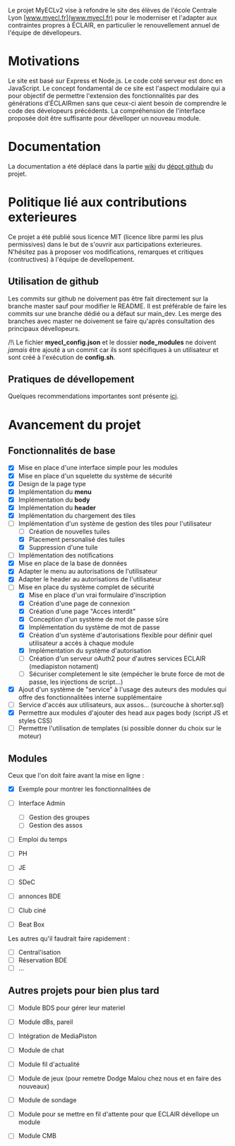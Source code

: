 Le projet MyECLv2 vise à refondre le site des élèves de l'école Centrale Lyon [www.myecl.fr](www.myecl.fr) pour le moderniser et l'adapter aux contraintes propres à ÉCLAIR, en particulier le renouvellement annuel de l'équipe de dévellopeurs.

# Motivations

Le site est basé sur Express et Node.js. Le code coté serveur est donc en
JavaScript. Le concept fondamental de ce site est l'aspect modulaire qui a
pour objectif de permettre l'extension des fonctionnalités par des
générations d'ÉCLAIRmen sans que ceux-ci aient besoin de comprendre le code des
dévelopeurs précédents. La compréhension de l'interface proposée doit être
suffisante pour dévelloper un nouveau module.

# Documentation

La documentation a été déplacé dans la partie [wiki](https://github.com/aeecleclair/MyECLv2/wiki) du [dépot github](https://github.com/aeecleclair/MyECLv2) du projet.

# Politique lié aux contributions exterieures

Ce projet a été publié sous licence MIT (licence libre parmi les plus permissives) dans le but de s'ouvrir aux participations exterieures. N'hésitez pas à proposer vos modifications, remarques et critiques (contructives) à l'équipe de devellopement.

## Utilisation de github

Les commits sur github ne doivement pas être fait directement sur la branche master sauf pour modifier le README. Il est préférable de faire les commits sur une branche dédié ou a défaut sur main_dev. Les merge des branches avec master ne doivement se faire qu'après consultation des principaux dévellopeurs.

/!\ Le fichier **myecl_config.json** et le dossier **node_modules** ne doivent _jamais_ être ajouté a un commit car ils sont spécifiques à un utilisateur et sont créé à l'exécution de **config.sh**.

## Pratiques de dévellopement

Quelques recommendations importantes sont présente [ici](/wiki/Recommendations-de-d%C3%A9vellopement).

# Avancement du projet

## Fonctionnalités de base

- [x] Mise en place d'une interface simple pour les modules
- [x] Mise en place d'un squelette du système de sécurité
- [x] Design de la page type
- [x] Implémentation du __menu__
- [x] Implémentation du __body__
- [x] Implémentation du __header__
- [x] Implémentation du chargement des tiles
- [ ] Implémentation d'un système de gestion des tiles pour l'utilisateur
    - [ ] Création de nouvelles tuiles
    - [x] Placement personalisé des tuiles
    - [x] Suppression d'une tuile
- [ ] Implémentation des notifications
- [x] Mise en place de la base de données
- [x] Adapter le menu au autorisations de l'utilisateur
- [x] Adapter le header au autorisations de l'utilisateur
- [ ] Mise en place du système complet de sécurité
    - [x] Mise en place d'un vrai formulaire d'inscription
    - [x] Création d'une page de connexion
    - [x] Création d'une page "Acces interdit"
    - [x] Conception d'un système de mot de passe sûre
    - [x] Implémentation du système de mot de passe
    - [x] Création d'un système d'autorisations flexible pour définir quel utilisateur a accès à chaque module
    - [x] Implémentation du système d'autorisation
    - [ ] Création d'un serveur oAuth2 pour d'autres services ECLAIR (mediapiston notament)
    - [ ] Sécuriser completement le site (empécher le brute force de mot de passe, les injections de script...)
- [x] Ajout d'un système de "service" à l'usage des auteurs des modules qui offre des fonctionnalitées interne supplémentaire
- [ ] Service d'accés aux utilisateurs, aux assos... (surcouche à shorter.sql)
- [x] Permettre aux modules d'ajouter des head aux pages body (script JS et styles CSS)
- [ ] Permettre l'utilisation de templates (si possible donner du choix sur le moteur)

## Modules

Ceux que l'on doit faire avant la mise en ligne :
- [x] Exemple pour montrer les fonctionnalitées de 
- [ ] Interface Admin
    - [ ] Gestion des groupes
    - [ ] Gestion des assos
- [ ] Emploi du temps
- [ ] PH
- [ ] JE
- [ ] SDeC
- [ ] annonces BDE
- [ ] Club ciné
- [ ] Beat Box


Les autres qu'il faudrait faire rapidement :

- [ ] Central'isation
- [ ] Réservation BDE
- [ ] ...

## Autres projets pour bien plus tard

- [ ] Module BDS pour gérer leur materiel
- [ ] Module dBs, pareil
- [ ] Intégration de MediaPiston
- [ ] Module de chat
- [ ] Module fil d'actualité
- [ ] Module de jeux (pour remetre Dodge Malou chez nous et en faire des nouveaux)
- [ ] Module de sondage
- [ ] Module pour se mettre en fil d'attente pour que ECLAIR dévellope un module
- [ ] Module CMB



